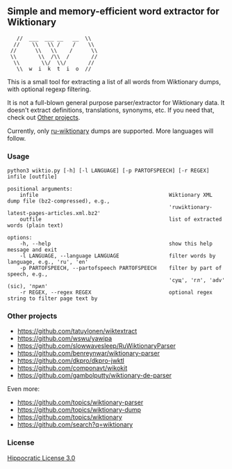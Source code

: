 ## Simple and memory-efficient word extractor for Wiktionary ##

```
   //  ___  ___ __   __  \\
  //    \\   \\ /    /    \\
 //      \\   \\    /      \\
 \\       \\  /\\  /       //
  \\       \\/  \\/       //
   \\  w  i  k  t  i  o  //
```

This is a small tool for extracting a list of all words from Wiktionary dumps, with optional regexp filtering.

It is not a full-blown general purpose parser/extractor for Wiktionary data. It doesn't extract definitions, translations, synonyms, etc. If you need that, check out [Other projects](#other-projects).

Currently, only [ru-wiktionary](https://ru.wiktionary.org/) dumps are supported. More languages will follow.

### Usage ###

```
python3 wiktio.py [-h] [-l LANGUAGE] [-p PARTOFSPEECH] [-r REGEX] infile [outfile]

positional arguments:
	infile                                          Wiktionary XML dump file (bz2-compressed), e.g.,
	                                                'ruwiktionary-latest-pages-articles.xml.bz2'
	outfile                                         list of extracted words (plain text)

options:
	-h, --help                                      show this help message and exit
	-l LANGUAGE, --language LANGUAGE                filter words by language, e.g., 'ru', 'en'
	-p PARTOFSPEECH, --partofspeech PARTOFSPEECH    filter by part of speech, e.g.,
	                                                'сущ', 'гл', 'adv' (sic), 'прил'
	-r REGEX, --regex REGEX                         optional regex string to filter page text by
```

### Other projects ###

- https://github.com/tatuylonen/wiktextract
- https://github.com/wswu/yawipa
- https://github.com/slowwavesleep/RuWiktionaryParser
- https://github.com/benreynwar/wiktionary-parser
- https://github.com/dkpro/dkpro-jwktl
- https://github.com/componavt/wikokit
- https://github.com/gambolputty/wiktionary-de-parser

Even more:

- https://github.com/topics/wiktionary-parser
- https://github.com/topics/wiktionary-dump
- https://github.com/topics/wiktionary
- https://github.com/search?q=wiktionary

### License ###

[Hippocratic License 3.0](https://firstdonoharm.dev/)
